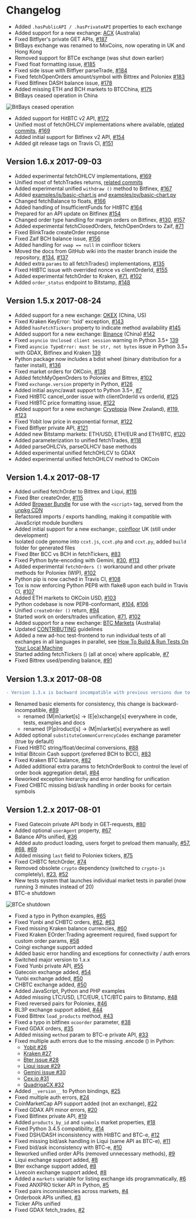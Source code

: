 # Сhangelog

- Added `.hasPublicAPI / .hasPrivateAPI` properties to each exchange
- Added support for a new exchange: [ACX](https://acx.io) (Australia)
- Fixed Bitflyer's private GET APIs, [#187](https://github.com/kroitor/ccxt/pull/187)
- BitBays exchange was renamed to MixCoins, now operating in UK and Hong Kong
- Removed support for BTCe exchange (was shut down earlier)
- Fixed float formatting issue, [#185](https://github.com/kroitor/ccxt/issues/185)
- Fixed side issue with Bitflyer parseTrade, [#184](https://github.com/kroitor/ccxt/issues/184)
- Fixed fetchOpenOrders amount/symbol with Bittrex and Poloniex [#183](https://github.com/kroitor/ccxt/issues/183)
- Fixed Bitfinex DASH balance issue, [#178](https://github.com/kroitor/ccxt/issues/178)
- Added missing ETH and BCH markets to BTCChina, [#175](https://github.com/kroitor/ccxt/issues/175) 
- BitBays ceased operation in China

![BitBays ceased operation](https://user-images.githubusercontent.com/1294454/30231444-90b89000-94f3-11e7-84ba-f3ca1fe8cd3b.png)

- Added support for HitBTC v2 API, [#172](https://github.com/kroitor/ccxt/issues/172)
- Unified most of fetchOHLCV implementations where available, [related commits](https://github.com/kroitor/ccxt/search?q=fetchOHLCV&type=Commits&utf8=%E2%9C%93), [#169](https://github.com/kroitor/ccxt/issues/169)
- Added initial support for Bitfinex v2 API, [#154](https://github.com/kroitor/ccxt/issues/154)
- Added git release tags on Travis CI, [#151](https://github.com/kroitor/ccxt/issues/151)

## Version 1.6.x 2017-09-03

- Added experimental fetchOHLCV implementations, [#169](https://github.com/kroitor/ccxt/issues/169)
- Unified most of fetchTrades returns, [related commits](https://github.com/kroitor/ccxt/search?q=unified+fetchTrades+return&type=Commits&utf8=%E2%9C%93)
- Added experimental unified `withdraw ()` method to Bitfinex, [#167](https://github.com/kroitor/ccxt/issues/167)
- Added [examples/js/basic-chart.js](https://github.com/kroitor/ccxt/blob/master/examples/js/basic-chart.js) and [examples/py/basic-chart.py](https://github.com/kroitor/ccxt/blob/master/examples/py/basic-chart.py)
- Changed fetchBalance to floats, [#166](https://github.com/kroitor/ccxt/issues/166)
- Added handling of InsufficientFunds for HitBTC [#164](https://github.com/kroitor/ccxt/issues/164)
- Prepared for an API update on Bitfinex [#154](https://github.com/kroitor/ccxt/issues/154)
- Changed order type handling for margin orders on Bitfinex, [#130](https://github.com/kroitor/ccxt/issues/130), [#157](https://github.com/kroitor/ccxt/issues/157)
- Added experimental fetchClosedOrders, fetchOpenOrders to Zaif, [#71](https://github.com/kroitor/ccxt/issues/71)
- Fixed BlinkTrade createOrder response
- Fixed Zaif BCH balance issue, [#156](https://github.com/kroitor/ccxt/issues/156)
- Added handling for `vwap == null` in coinfloor tickers
- Moved the docs from GitHub wiki into the master branch inside the repository, [#134](https://github.com/kroitor/ccxt/issues/134), [#137](https://github.com/kroitor/ccxt/pull/137)
- Added extra `params` to all fetchTrades() implementations, [#135](https://github.com/kroitor/ccxt/pull/135)
- Fixed HitBTC issue with overrided nonce vs clientOrderId, [#155](https://github.com/kroitor/ccxt/issues/155)
- Added experimental fetchOrder to Kraken, [#71](https://github.com/kroitor/ccxt/issues/71), [#102](https://github.com/kroitor/ccxt/pull/102)
- Added `order_status` endpoint to Bitstamp, [#148](https://github.com/kroitor/ccxt/pull/148)

## Version 1.5.x 2017-08-24

- Added support for a new exchange: [OKEX](https://www.okex.com) (China, US) 
- Fixed Kraken KeyError: 'txid' exception, [#143](https://github.com/kroitor/ccxt/issues/143)
- Added `hasFetchTickers` property to indicate method availability [#145](https://github.com/kroitor/ccxt/issues/145)
- Added support for a new exchange: [Binance](https://www.binance.com) (China) [#142](https://github.com/kroitor/ccxt/issues/142)
- Fixed `asyncio Unclosed client session` warning in Python 3.5+ [139](https://github.com/kroitor/ccxt/issues/139)
- Fixed `asyncio TypeError: must be str, not bytes` issue in Python 3.5+ with GDAX, Bitfinex and Kraken [139](https://github.com/kroitor/ccxt/issues/139)
- Python package now includes a bdist wheel (binary distribution for a faster install), [#136](https://github.com/kroitor/ccxt/issues/136)
- Fixed market orders for OKCoin, [#138](https://github.com/kroitor/ccxt/issues/138)
- Added fetchMyOpenOrders to Poloniex and Bittrex, [#102](https://github.com/kroitor/ccxt/issues/102)
- Fixed `exchange.version` property in Python, [#126](https://github.com/kroitor/ccxt/issues/126)
- Added initial async/await support to Python 3.5+, [#7](https://github.com/kroitor/ccxt/issues/7)
- Fixed HitBTC cancel_order issue with clientOrderId vs orderId, [#125](https://github.com/kroitor/ccxt/issues/125)
- Fixed HitBTC price formatting issue, [#122](https://github.com/kroitor/ccxt/issues/122)
- Added support for a new exchange: [Cryptopia](https://www.cryptopia.co.nz) (New Zealand), [#119](https://github.com/kroitor/ccxt/issues/119), [#123](https://github.com/kroitor/ccxt/pull/123)
- Fixed Yobit low price in exponential format, [#122](https://github.com/kroitor/ccxt/issues/122)
- Fixed Bitflyer private API, [#121](https://github.com/kroitor/ccxt/issues/121)
- Added new Bitstamp markets: ETH/USD, ETH/EUR and ETH/BTC, [#120](https://github.com/kroitor/ccxt/issues/120)
- Added parameterization to unified fetchTrades, [#118](https://github.com/kroitor/ccxt/pull/118)
- Added parseOHLCVs, parseOLHCV base methods
- Added experimental unified fetchOHLCV to GDAX
- Added experimental unified fetchOHLCV method to OKCoin

## Version 1.4.x 2017-08-17

- Added unified fetchOrder to Bittrex and Liqui, [#116](https://github.com/kroitor/ccxt/issues/116)
- Fixed Bter createOrder, [#115](https://github.com/kroitor/ccxt/issues/115)
- Added [Browser Bundle](https://github.com/kroitor/ccxt#javascript-for-use-with-the-script-tag) for use with the `<script>` tag, served from the [unpkg CDN](https://unpkg.com/)
- Refactored imports / exports handling, making it compatible with JavaScript module bundlers
- Added initial support for a new exchange:, [coinfloor](https://www.coinfloor.co.uk) UK (still under development)
- Isolated code genome into `ccxt.js`, `ccxt.php` and `ccxt.py`, added `build` folder for generated files
- Fixed Bter BCC vs BCH in fetchTickers, [#83](https://github.com/kroitor/ccxt/issues/83)
- Fixed Python byte-encoding with Gemini, [#30](https://github.com/kroitor/ccxt/issues/30), [#113](https://github.com/kroitor/ccxt/issues/113)
- Added experimental `fetchOrders ()` workaround and other private methods for Poloniex (WIP), [#102](https://github.com/kroitor/ccxt/pull/102)
- Python pip is now cached in Travis CI, [#108](https://github.com/kroitor/ccxt/pull/108)
- Tox is now enforcing Python PEP8 with flake8 upon each build in Travis CI, [#107](https://github.com/kroitor/ccxt/pull/107)
- Added ETH markets to OKCoin USD, [#103](https://github.com/kroitor/ccxt/pull/103)
- Python codebase is now PEP8-conformant, [#104](https://github.com/kroitor/ccxt/issues/104), [#106](https://github.com/kroitor/ccxt/pull/106)
- Unified `createOrder ()` return, [#94](https://github.com/kroitor/ccxt/issues/94)
- Started work on orders/trades unification, [#71](https://github.com/kroitor/ccxt/issues/71), [#102](https://github.com/kroitor/ccxt/pull/102)
- Added support for a new exchange: [BTC Markets](https://btcmarkets.net) (Australia)
- Updated [CONTRIBUTING](https://github.com/kroitor/ccxt/blob/master/CONTRIBUTING.md) guidelines
- Added a new ad-hoc test-frontend to run individual tests of all exchanges in all languages in parallel, see [How To Build & Run Tests On Your Local Machine](https://github.com/kroitor/ccxt/blob/master/CONTRIBUTING.md#how-to-build--run-tests-on-your-local-machine)
- Started adding fetchTickers () (all at once) where applicable, [#7](https://github.com/kroitor/ccxt/issues/7)
- Fixed Bittrex used/pending balance, [#91](https://github.com/kroitor/ccxt/issues/91)

## Version 1.3.x 2017-08-08

```diff
- Version 1.3.x is backward incompatible with previous versions due to a major renaming in the code
```

- Renamed basic elements for consistency, this change is backward-incompatible, [#89](https://github.com/kroitor/ccxt/issues/89)
  - renamed (M|m)arket[s] → (E|e)xchange[s] everywhere in code, tests, examples and docs
  - renamed (P|p)roduct[s] → (M|m)arket[s] everywhere as well
- Added optional `substituteCommonCurrencyCodes` exchange parameter (true by default)
- Fixed HitBTC string/float/decimal conversions, [#88](https://github.com/kroitor/ccxt/issues/88)
- Initial Bitcoin Cash support (preferred BCH to BCC), [#83](https://github.com/kroitor/ccxt/issues/83)
- Fixed Kraken BTC balance, [#82](https://github.com/kroitor/ccxt/issues/82)
- Added additional extra params to fetchOrderBook to control the level of order book aggregation detail, [#84](https://github.com/kroitor/ccxt/issues/84)
- Reworked exception hierarchy and error handling for unification
- Fixed CHBTC missing bid/ask handling in order books for certain symbols

## Version 1.2.x 2017-08-01

- Fixed Gatecoin private API body in GET-requests, [#80](https://github.com/kroitor/ccxt/issues/80)
- Added optional `userAgent` property, [#67](https://github.com/kroitor/ccxt/issues/67)
- Balance APIs unified, [#36](https://github.com/kroitor/ccxt/issues/36)
- Added auto product loading, users forget to preload them manually, [#57](https://github.com/kroitor/ccxt/issues/57), [#68](https://github.com/kroitor/ccxt/issues/68), [#69](https://github.com/kroitor/ccxt/issues/69)
- Added missing `last` field to Poloniex tickers, [#75](https://github.com/kroitor/ccxt/issues/75)
- Fixed CHBTC fetchOrder, [#74](https://github.com/kroitor/ccxt/issues/74)
- Removed obsolete `crypto` dependency (switched to `crypto-js` completely), [#23](https://github.com/kroitor/ccxt/issues/23), [#52](https://github.com/kroitor/ccxt/issues/52)
- New tests system that launches individual market tests in parallel (now running 3 minutes instead of 20)
- BTC-e shutdown

![BTCe shutdown](https://user-images.githubusercontent.com/1294454/28800889-9d03c61e-7657-11e7-881c-c4becb03903d.png)

- Fixed a typo in Python examples, [#65](https://github.com/kroitor/ccxt/issues/65)
- Fixed Yunbi and CHBTC orders, [#62](https://github.com/kroitor/ccxt/issues/62), [#63](https://github.com/kroitor/ccxt/issues/63)
- Fixed missing Kraken balance currencies, [#60](https://github.com/kroitor/ccxt/issues/60)
- Fixed Kraken EOrder:Trading agreement required, fixed support for custom order params, [#58](https://github.com/kroitor/ccxt/issues/58)
- Coingi exchange support added
- Added basic error handling and exceptions for connectivity / auth errors
- Switched major version to 1.x.x
- Fixed Yunbi private API, [#55](https://github.com/kroitor/ccxt/issues/55)
- Gatecoin exchange added, [#54](https://github.com/kroitor/ccxt/issues/54)
- Yunbi exchange added, [#50](https://github.com/kroitor/ccxt/issues/50)
- CHBTC exchange added, [#50](https://github.com/kroitor/ccxt/issues/50)
- Added JavaScript, Python and PHP examples
- Added missing LTC/USD, LTC/EUR, LTC/BTC pairs to Bitstamp, [#48](https://github.com/kroitor/ccxt/issues/48)
- Fixed reversed pairs for Poloniex, [#46](https://github.com/kroitor/ccxt/issues/46)
- BL3P exchange support added, [#44](https://github.com/kroitor/ccxt/issues/44)
- Fixed Bittrex `load_products` method, [#43](https://github.com/kroitor/ccxt/issues/43)
- Fixed a typo in bitfinex `ocoorder` parameter, [#38](https://github.com/kroitor/ccxt/issues/38)
- Fixed GDAX orders, [#35](https://github.com/kroitor/ccxt/issues/35)
- Added missing `method` param to BTC-e private API, [#33](https://github.com/kroitor/ccxt/issues/33)
- Fixed multiple auth errors due to the missing .encode () in Python:
  - [Yobit #26](https://github.com/kroitor/ccxt/issues/26)
  - [Kraken #27](https://github.com/kroitor/ccxt/issues/27)
  - [Bter issue #28](https://github.com/kroitor/ccxt/issues/28)
  - [Liqui issue #29](https://github.com/kroitor/ccxt/issues/29)
  - [Gemini issue #30](https://github.com/kroitor/ccxt/issues/30)
  - [Cex.io #31](https://github.com/kroitor/ccxt/issues/31)
  - [QuadrigaCX #32](https://github.com/kroitor/ccxt/issues/32)
- Added `__version__` to Python bindings, [#25](https://github.com/kroitor/ccxt/issues/25)
- Fixed multiple auth errors, [#24](https://github.com/kroitor/ccxt/issues/24)
- CoinMarketCap API support added (not an exchange), [#22](https://github.com/kroitor/ccxt/issues/22)
- Fixed GDAX API minor errors, [#20](https://github.com/kroitor/ccxt/issues/20)
- Fixed Bitfinex private API, [#19](https://github.com/kroitor/ccxt/issues/19)
- Added `products_by_id` and `symbols` market properties, [#18](https://github.com/kroitor/ccxt/issues/18)
- Fixed Python 3.4.5 compatibility, [#14](https://github.com/kroitor/ccxt/issues/14)
- Fixed DSH/DASH inconsistency with HitBTC and BTC-e, [#12](https://github.com/kroitor/ccxt/issues/12)
- Fixed missing bid/ask handling in Liqui (same API as BTC-e), [#11](https://github.com/kroitor/ccxt/issues/11)
- Fixed bid/ask inconsistency with BTC-e, [#10](https://github.com/kroitor/ccxt/issues/10)
- Reworked unified order APIs (removed unnecessary methods), [#9](https://github.com/kroitor/ccxt/issues/9)
- Liqui exchange support added, [#8](https://github.com/kroitor/ccxt/issues/8)
- Bter exchange support added, [#8](https://github.com/kroitor/ccxt/issues/8)
- Livecoin exchange support added, [#8](https://github.com/kroitor/ccxt/issues/8)
- Added a `markets` variable for listing exchange ids programmatically, [#6](https://github.com/kroitor/ccxt/issues/6)
- Fixed ANXPRO ticker API in Python, [#5](https://github.com/kroitor/ccxt/issues/5)
- Fixed pairs inconsistencies across markets, [#4](https://github.com/kroitor/ccxt/issues/4)
- Orderbook APIs unified, [#3](https://github.com/kroitor/ccxt/issues/3)
- Ticker APIs unified
- Fixed GDAX fetch_trades, [#2](https://github.com/kroitor/ccxt/issues/2)
